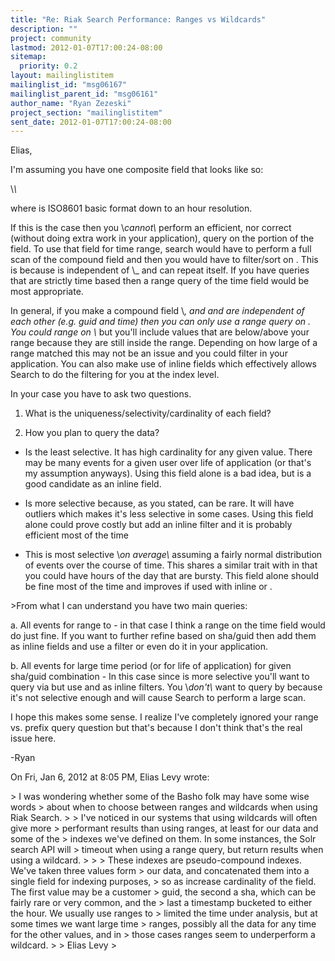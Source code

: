 ```yaml
---
title: "Re: Riak Search Performance: Ranges vs Wildcards"
description: ""
project: community
lastmod: 2012-01-07T17:00:24-08:00
sitemap:
  priority: 0.2
layout: mailinglistitem
mailinglist_id: "msg06167"
mailinglist_parent_id: "msg06161"
author_name: "Ryan Zezeski"
project_section: "mailinglistitem"
sent_date: 2012-01-07T17:00:24-08:00
---
```



Elias,

I'm assuming you have one composite field that looks like so:

\\_\\_

where  is ISO8601 basic format down to an hour resolution.

If this is the case then you \\_cannot\\_ perform an efficient, nor correct
(without doing extra work in your application), query on the  portion
of the field. To use that field for time range, search would have to
perform a full scan of the compound field and then you would have to
filter/sort on . This is because  is independent of
\\_ and can repeat itself. If you have queries that are strictly
time based then a range query of the time field would be most appropriate.

In general, if you make a compound field \\_, and  and  are
independent of each other (e.g. guid and time) then you can only use a
range query on . You could range on \\_ but you'll include 
values that are below/above your  range because they are still inside
the  range. Depending on how large of a range  matched this may
not be an issue and you could filter in your application. You can also
make use of inline fields which effectively allows Search to do the
filtering for you at the index level.

In your case you have to ask two questions.

1. What is the uniqueness/selectivity/cardinality of each field?

2. How you plan to query the data?

 - Is the least selective. It has high cardinality for any given
value. There may be many events for a given user over life of application
(or that's my assumption anyways). Using this field alone is a bad idea,
but is a good candidate as an inline field.

 - Is more selective because, as you stated, can be rare. It will
have outliers which makes it's less selective in some cases. Using this
field alone could prove costly but add an inline  filter and it is
probably efficient most of the time

 - This is most selective \\_on average\\_ assuming a fairly normal
distribution of events over the course of time. This shares a similar
trait with  in that you could have hours of the day that are bursty.
 This field alone should be fine most of the time and improves if used with
inline  or .

&gt;From what I can understand you have two main queries:

a. All events for range  to  - in that case I think a range
on the time field would do just fine. If you want to further refine based
on sha/guid then add them as inline fields and use a filter or even do it
in your application.

b. All events for large time period (or for life of application) for given
sha/guid combination - In this case since  is more selective you'll
want to query via  but use  and  as inline filters. You
\\_don't\\_ want to query by  because it's not selective enough and will
cause Search to perform a large scan.

I hope this makes some sense. I realize I've completely ignored your range
vs. prefix query question but that's because I don't think that's the real
issue here.

-Ryan


On Fri, Jan 6, 2012 at 8:05 PM, Elias Levy wrote:

&gt; I was wondering whether some of the Basho folk may have some wise words
&gt; about when to choose between ranges and wildcards when using Riak Search.
&gt;
&gt; I've noticed in our systems that using wildcards will often give more
&gt; performant results than using ranges, at least for our data and some of the
&gt; indexes we've defined on them. In some instances, the Solr search API will
&gt; timeout when using a range query, but return results when using a wildcard.
&gt;
&gt;
&gt; These indexes are pseudo-compound indexes. We've taken three values form
&gt; our data, and concatenated them into a single field for indexing purposes,
&gt; so as increase cardinality of the field. The first value may be a customer
&gt; guid, the second a sha, which can be fairly rare or very common, and the
&gt; last a timestamp bucketed to either the hour. We usually use ranges to
&gt; limited the time under analysis, but at some times we want large time
&gt; ranges, possibly all the data for any time for the other values, and in
&gt; those cases ranges seem to underperform a wildcard.
&gt;
&gt; Elias Levy
&gt;

